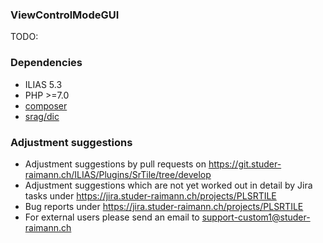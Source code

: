 ### ViewControlModeGUI
TODO: 

### Dependencies
* ILIAS 5.3
* PHP >=7.0
* [composer](https://getcomposer.org)
* [srag/dic](https://packagist.org/packages/srag/dic)

### Adjustment suggestions
* Adjustment suggestions by pull requests on https://git.studer-raimann.ch/ILIAS/Plugins/SrTile/tree/develop
* Adjustment suggestions which are not yet worked out in detail by Jira tasks under https://jira.studer-raimann.ch/projects/PLSRTILE
* Bug reports under https://jira.studer-raimann.ch/projects/PLSRTILE
* For external users please send an email to support-custom1@studer-raimann.ch
